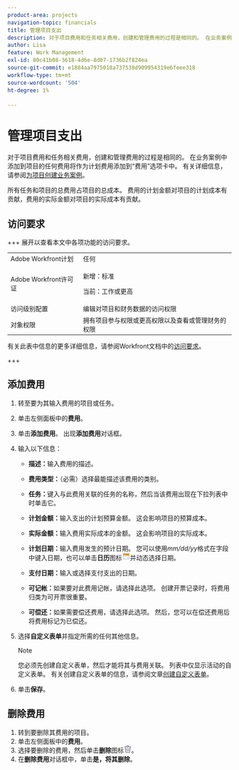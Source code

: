 ```yaml
---
product-area: projects
navigation-topic: financials
title: 管理项目支出
description: 对于项目费用和任务相关费用，创建和管理费用的过程是相同的。 在业务案例中添加到项目的任何费用将作为计划费用添加到“费用”选项卡中。
author: Lisa
feature: Work Management
exl-id: 80c41b08-3618-4d6e-8d07-1736b2f824ea
source-git-commit: e1884aa7975018a737538d909954319e6feee318
workflow-type: tm+mt
source-wordcount: '504'
ht-degree: 1%

---
```


# 管理项目支出

<!-- Audited: 6/2025 -->

对于项目费用和任务相关费用，创建和管理费用的过程是相同的。 在业务案例中添加到项目的任何费用将作为计划费用添加到“费用”选项卡中。 有关详细信息，请参阅[为项目创建业务案例](../../../manage-work/projects/define-a-business-case/create-business-case.md)。

所有任务和项目的总费用占项目的总成本。 费用的计划金额对项目的计划成本有贡献，费用的实际金额对项目的实际成本有贡献。

## 访问要求

+++ 展开以查看本文中各项功能的访问要求。

<table style="table-layout:auto"> 
 <col> 
 <col> 
 <tbody> 
  <tr> 
   <td role="rowheader">Adobe Workfront计划</td> 
   <td>任何</td> 
  </tr> 
  <tr> 
   <td role="rowheader">Adobe Workfront许可证</td> 
   <td>
   <p>新增：标准</p>
   <p>当前：工作或更高</p></td> 
  </tr> 
  <tr> 
   <td role="rowheader">访问级别配置</td> 
   <td>编辑对项目和财务数据的访问权限</td> 
  </tr> 
  <tr> 
   <td role="rowheader">对象权限</td> 
   <td>拥有项目参与权限或更高权限以及查看或管理财务的权限</td> 
  </tr> 
 </tbody> 
</table>

有关此表中信息的更多详细信息，请参阅Workfront文档中的[访问要求](/help/quicksilver/administration-and-setup/add-users/access-levels-and-object-permissions/access-level-requirements-in-documentation.md)。

+++

## 添加费用

1. 转至要为其输入费用的项目或任务。
1. 单击左侧面板中的&#x200B;**费用**。
1. 单击&#x200B;**添加费用**。 出现&#x200B;**添加费用**&#x200B;对话框。
1. 输入以下信息：

   * **描述：**&#x200B;输入费用的描述。
   * **费用类型：**（必需）选择最能描述该费用的类别。
   * **任务：**&#x200B;键入与此费用关联的任务的名称，然后当该费用出现在下拉列表中时单击它。
   * **计划金额：**&#x200B;输入支出的计划预算金额。 这会影响项目的预算成本。

   * **实际金额：**&#x200B;输入费用实际成本的金额。 这会影响项目的实际成本。

   * **计划日期：**&#x200B;输入费用发生的预计日期。 您可以使用&#x200B;*mm/dd/yy*&#x200B;格式在字段中键入日期，也可以单击&#x200B;**日历**&#x200B;图标![日历图标](assets/calendar-icon.png)并动态选择日期。

   * **支付日期：**&#x200B;输入或选择支付支出的日期。
   * **可记帐：**&#x200B;如果要对此费用记帐，请选择此选项。 创建开票记录时，将费用归类为可开票很重要。
   * **可偿还：**&#x200B;如果需要偿还费用，请选择此选项。 然后，您可以在偿还费用后将费用标记为已偿还。

1. 选择&#x200B;**自定义表单**&#x200B;并指定所需的任何其他信息。

   >[!NOTE]
   >
   >您必须先创建自定义表单，然后才能将其与费用关联。 列表中仅显示活动的自定义表单。 有关创建自定义表单的信息，请参阅文章[创建自定义表单](/help/quicksilver/administration-and-setup/customize-workfront/create-manage-custom-forms/form-designer/design-a-form/design-a-form.md)。

1. 单击&#x200B;**保存**。

## 删除费用

1. 转到要删除其费用的项目。
1. 单击左侧面板中的&#x200B;**费用**。
1. 选择要删除的费用，然后单击&#x200B;**删除**&#x200B;图标![删除](assets/delete.png)。
1. 在&#x200B;**删除费用**&#x200B;对话框中，单击&#x200B;**是，将其删除**。
